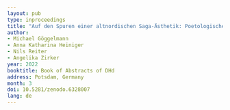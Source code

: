 ```yaml
---
layout: pub
type: inproceedings
title: "Auf den Spuren einer altnordischen Saga-Ästhetik: Poetologische Aussagen in den Erzählerbemerkungen der Isländersagas"
author:
- Michael Göggelmann
- Anna Katharina Heiniger
- Nils Reiter
- Angelika Zirker
year: 2022
booktitle: Book of Abstracts of DHd
address: Potsdam, Germany
month: 3
doi: 10.5281/zenodo.6328007
lang: de
---
```

